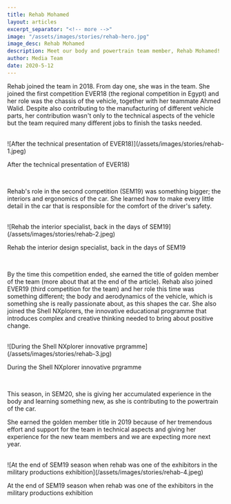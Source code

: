 ```yaml
---
title: Rehab Mohamed
layout: articles
excerpt_separator: "<!-- more -->"
image: "/assets/images/stories/rehab-hero.jpg"
image_desc: Rehab Mohamed
description: Meet our body and powertrain team member, Rehab Mohamed!
author: Media Team
date: 2020-5-12
---
```


Rehab joined the team in 2018. From day one, she was in the team. She joined the first competition EVER18 (the regional competition in Egypt) and her role was the chassis of the vehicle, together with her teammate Ahmed Walid.
Despite also contributing to the manufacturing of different vehicle parts, her contribution wasn't only to the technical aspects of the vehicle but the team required many different jobs to finish the tasks needed.

<br>
![After the technical presentation of EVER18)](/assets/images/stories/rehab-1.jpeg)
<p class="img-caption">After the technical presentation of EVER18)</p>
<br>

Rehab's role in the second competition (SEM19) was something bigger; the interiors and ergonomics of the car. She learned how to make every little detail in the car that is responsible for the comfort of the driver's safety.

<br>
![Rehab the interior specialist, back in the days of SEM19](/assets/images/stories/rehab-2.jpeg)
<p class="img-caption">Rehab the interior design specialist, back in the days of SEM19</p>
<br>

By the time this competition ended, she earned the title of golden member of the team (more about that at the end of the article).
Rehab also joined EVER19 (third competition for the team) and her role this time was something different; the body and aerodynamics of the vehicle, which is something she is really passionate about, as this shapes the car. She also joined the Shell NXplorers, the innovative educational programme that introduces complex and creative thinking needed to bring about positive change.

<br>
![During the Shell NXplorer innovative prgramme](/assets/images/stories/rehab-3.jpg)
<p class="img-caption">During the Shell NXplorer innovative prgramme</p>
<br>

This season, in SEM20, she is giving her accumulated experience in the body and learning something new, as she is contributing to the powertrain of the car.

She earned the golden member title in 2019 because of her tremendous effort and support for the team in technical aspects and giving her experience for the new team members and we are expecting more next year.

<br>
![At the end of SEM19 season when rehab was one of the exhibitors in the military productions exhibition](/assets/images/stories/rehab-4.jpeg)
<p class="img-caption">At the end of SEM19 season when rehab was one of the exhibitors in the military productions exhibition</p>
<br>